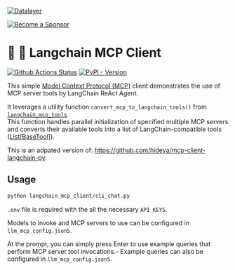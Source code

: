 <!--
  ~ Copyright (c) 2023-2024 Datalayer, Inc.
  ~
  ~ BSD 3-Clause License
-->

[![Datalayer](https://assets.datalayer.tech/datalayer-25.svg)](https://datalayer.io)

[![Become a Sponsor](https://img.shields.io/static/v1?label=Become%20a%20Sponsor&message=%E2%9D%A4&logo=GitHub&style=flat&color=1ABC9C)](https://github.com/sponsors/datalayer)

# 🦜 🔗 Langchain MCP Client

[![Github Actions Status](https://github.com/datalayer/langchain-mcp-client/workflows/Build/badge.svg)](https://github.com/datalayer/langchain-mcp-client/actions/workflows/build.yml)
[![PyPI - Version](https://img.shields.io/pypi/v/langchain-mcp-client)](https://pypi.org/project/langchain-mcp-client)

This simple [Model Context Protocol (MCP)](https://modelcontextprotocol.io/)
client demonstrates the use of MCP server tools by LangChain ReAct Agent.

It leverages a utility function `convert_mcp_to_langchain_tools()` from
[`langchain_mcp_tools`](https://pypi.org/project/langchain-mcp-tools/).  
This function handles parallel initialization of specified multiple MCP servers
and converts their available tools into a list of LangChain-compatible tools
([List[BaseTool]](https://python.langchain.com/api_reference/core/tools/langchain_core.tools.base.BaseTool.html#langchain_core.tools.base.BaseTool)).

This is an adpated version of: https://github.com/hideya/mcp-client-langchain-py.

## Usage

```bash
python langchain_mcp_client/cli_chat.py
```

`.env` file is required with the all the necessary `API_KEYS`.

Models to invoke and MCP servers to use can be configured in `llm_mcp_config.json5`.

At the prompt, you can simply press Enter to use example queries that perform MCP server tool invocations.-
Example queries can also be configured in  `llm_mcp_config.json5`.